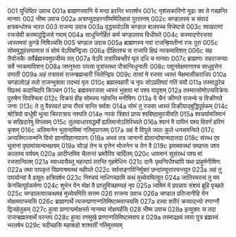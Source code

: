 001	युधिष्ठिर उवाच
001a	ब्राह्मणस्वानि ये मन्दा हरन्ति भरतर्षभ
001c	नृशंसकारिणो मूढाः क्व ते गच्छन्ति मानवाः
002	भीष्म उवाच
002a	अत्राप्युदाहरन्तीममितिहासं पुरातनम्
002c	चण्डालस्य च संवादं क्षत्रबन्धोश्च भारत
003	राजन्य उवाच
003a	वृद्धरूपोऽसि चण्डाल बालवच्च विचेष्टसे
003c	श्वखराणां रजःसेवी कस्मादुद्विजसे गवाम्
004a	साधुभिर्गर्हितं कर्म चण्डालस्य विधीयते
004c	कस्माद्गोरजसा ध्वस्तमपां कुण्डे निषिञ्चसि
005	चण्डाल उवाच
005a	ब्राह्मणस्य गवां राजन्ह्रियतीनां रजः पुरा
005c	सोममुद्ध्वंसयामास तं सोमं येऽपिबन्द्विजाः
006a	दीक्षितश्च स राजापि क्षिप्रं नरकमाविशत्
006c	सह तैर्याजकैः सर्वैर्ब्रह्मस्वमुपजीव्य तत्
007a	येऽपि तत्रापिबन्क्षीरं घृतं दधि च मानवाः
007c	ब्राह्मणाः सहराजन्याः सर्वे नरकमाविशन्
008a	जघ्नुस्ताः पयसा पुत्रांस्तथा पौत्रान्विधुन्वतीः
008c	पशूनवेक्षमाणाश्च साधुवृत्तेन दम्पती
009a	अहं तत्रावसं राजन्ब्रह्मचारी जितेन्द्रियः
009c	तासां मे रजसा ध्वस्तं भैक्षमासीन्नराधिप
010a	चण्डालोऽहं ततो राजन्भुक्त्वा तदभवं मृतः
010c	ब्रह्मस्वहारी च नृपः सोऽप्रतिष्ठां गतिं ययौ
011a	तस्माद्धरेन्न विप्रस्वं कदाचिदपि किञ्चन
011c	ब्रह्मस्वरजसा ध्वस्तं भुक्त्वा मां पश्य यादृशम्
012a	तस्मात्सोमोऽप्यविक्रेयः पुरुषेण विपश्चिता
012c	विक्रयं हीह सोमस्य गर्हयन्ति मनीषिणः
013a	ये चैनं क्रीणते राजन्ये च विक्रीणते जनाः
013c	ते तु वैवस्वतं प्राप्य रौरवं यान्ति सर्वशः
014a	सोमं तु रजसा ध्वस्तं विक्रीयाद्बुद्धिपूर्वकम्
014c	श्रोत्रियो वार्धुषी भूत्वा चिररात्राय नश्यति
014e	नरकं त्रिंशतं प्राप्य श्वविष्ठामुपजीवति
015a	श्वचर्यामतिमानं च सखिदारेषु विप्लवम्
015c	तुलयाधारयद्धर्मो ह्यतिमानोऽतिरिच्यते
016a	श्वानं वै पापिनं पश्य विवर्णं हरिणं कृशम्
016c	अतिमानेन भूतानामिमां गतिमुपागतम्
017a	अहं वै विपुले जातः कुले धनसमन्विते
017c	अन्यस्मिञ्जन्मनि विभो ज्ञानविज्ञानपारगः
018a	अभवं तत्र जानानो ह्येतान्दोषान्मदात्तदा
018c	संरब्ध एव भूतानां पृष्ठमांसान्यभक्षयम्
019a	सोऽहं तेन च वृत्तेन भोजनेन च तेन वै
019c	इमामवस्थां सम्प्राप्तः पश्य कालस्य पर्ययम्
020a	आदीप्तमिव चैलान्तं भ्रमरैरिव चार्दितम्
020c	धावमानं सुसंरब्धं पश्य मां रजसान्वितम्
021a	स्वाध्यायैस्तु महत्पापं तरन्ति गृहमेधिनः
021c	दानैः पृथग्विधैश्चापि यथा प्राहुर्मनीषिणः
022a	तथा पापकृतं विप्रमाश्रमस्थं महीपते
022c	सर्वसङ्गविनिर्मुक्तं छन्दांस्युत्तारयन्त्युत
023a	अहं तु पापयोन्यां वै प्रसूतः क्षत्रियर्षभ
023c	निश्चयं नाधिगच्छामि कथं मुच्येयमित्युत
024a	जातिस्मरत्वं तु मम केनचित्पूर्वकर्मणा
024c	शुभेन येन मोक्षं वै प्राप्तुमिच्छाम्यहं नृप
025a	त्वमिमं मे प्रपन्नाय संशयं ब्रूहि पृच्छते
025c	चण्डालत्वात्कथमहं मुच्येयमिति सत्तम
026	राजन्य उवाच
026a	चण्डाल प्रतिजानीहि येन मोक्षमवाप्स्यसि
026c	ब्राह्मणार्थे त्यजन्प्राणान्गतिमिष्टामवाप्स्यसि
027a	दत्त्वा शरीरं क्रव्याद्भ्यो रणाग्नौ द्विजहेतुकम्
027c	हुत्वा प्राणान्प्रमोक्षस्ते नान्यथा मोक्षमर्हसि
028	भीष्म उवाच
028a	इत्युक्तः स तदा राजन्ब्रह्मस्वार्थे परन्तप
028c	हुत्वा रणमुखे प्राणान्गतिमिष्टामवाप ह
029a	तस्माद्रक्ष्यं त्वया पुत्र ब्रह्मस्वं भरतर्षभ
029c	यदीच्छसि महाबाहो शाश्वतीं गतिमुत्तमाम्
